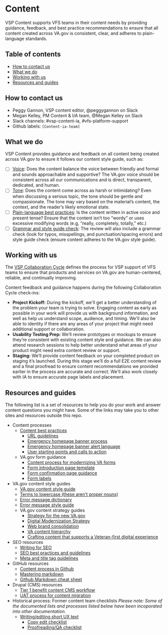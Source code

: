 # Content

VSP Content supports VFS teams in their content needs by providing guidance, feedback, and best practice recommendations to ensure that all content created across VA.gov is consistent, clear, and adheres to plain-language standards.

## Table of contents

* [How to contact us](./#howtocontact)
* [What we do](./#whatwedo)
* [Working with us](./#workingwithus)
* [Resources and guides](./#resourcesandguides)

## How to contact us <a id="howtocontact"></a>

* Peggy Gannon, VSP content editor, @peggygannon on Slack 
* Megan Kelley, PM Content & I/A team, @Megan Kelley on Slack
* Slack channels: \#vsp-content-ia, \#vfs-platform-support
* Github labels: `[Content-ia-team]`

## What we do <a id="whatwedo"></a>

VSP Content provides guidance and feedback on all content being created across VA.gov to ensure it follows our content style guide, such as:

* [ ] [Voice](https://design.va.gov/content-style-guide/content-principles.html): Does the content balance the voice between friendly and formal and sounds approachable and supportive? The VA.gov voice should be consistent across all our communications and is direct, transparent, dedicated, and human.
* [ ] [Tone](https://design.va.gov/content-style-guide/content-principles.html): Does the content come across as harsh or intimidating? Even when discussing a serious topic, the tone should be gentle and compassionate. The tone may vary based on the material’s content, the context, and the reader’s likely emotional state.
* [ ] [Plain-language best practices](https://design.va.gov/content-style-guide/content-principles.html): Is the content written in active voice and present tense? Ensure that the content isn’t too “wordy” or uses excessive modifying words \(e.g, “really, completely, totally,” etc.\)
* [ ] [Grammar and style guide check](https://design.va.gov/content-style-guide/): The review will also include a grammar check \(look for typos, misspellings, and punctuation/spacing errors\) and style guide check \(ensure content adheres to the VA.gov style guide\).

## Working with us <a id="workingwithus"></a>

The [VSP Collaboration Cycle](https://github.com/department-of-veterans-affairs/va.gov-team/tree/master/platform/working-with-vsp/vsp-collaboration-cycle) defines the process for VSP support of VFS teams to ensure that products and services on VA.gov are human-centered, reliable, and continually improving.

Content feedback and guidance happens during the following Collaboration Cycle check-ins:

* **Project Kickoff:** During the kickoff, we'll get a better understanding of the problem your team is trying to solve. Engaging content as early as possible in your work will provide us with background information, and well as help us understand scope, audience, and timing. We'll also be able to identity if there are any areas of your project that might need additional support or collaboration.
* **Usability Testing Prep:** We’ll review prototypes or mockups to ensure they’re consistent with existing content style and guidance. We can also attend research sessions to help better understand what areas of your product might need extra content review or support.
* **Staging:** We’ll provide content feedback on your completed product on staging it’s launched. During this stage we’ll do a full E2E content review and a final proofread to ensure content recommendations we provided earlier in the process are accurate and correct. We'll also work closely with IA to ensure accurate page labels and placement.

## Resources and guides <a id="resourcesandguides"></a>

The following list is a set of resources to help you do your work and answer content questions you might have. Some of the links may take you to other sites and resources outside this repo.

* Content processes
  * [Content best practices](https://github.com/department-of-veterans-affairs/va.gov-team/blob/master/platform/content/content-best-practices.md)  
    * [URL guidelines](https://github.com/department-of-veterans-affairs/va.gov-team/blob/master/platform/information-architecture/url-guidelines.md)
    * [Emergency homepage banner process](https://github.com/department-of-veterans-affairs/va.gov-team-sensitive/blob/3c243ef4aeb3e68f14993f8f429764f98a5cfddd/VA.gov-homepage-banner-texts-preapproved-v5-020919.pdf)
    * [Emergency homepage banner alert language](https://github.com/department-of-veterans-affairs/va.gov-team/blob/master/products/global/banners/natural-disasters/2018-alert-banner-language.md)
    * [User starting points and calls to action](https://github.com/department-of-veterans-affairs/va.gov-team-sensitive/blob/366af8d45ce4c639b506ad8426008871f9e2c960/New-VA.gov-starting-points-and-CTAs-2019-03.pdf)
  * VA.gov form guidance
    * [Content process for modernizing VA forms](https://github.com/department-of-veterans-affairs/va.gov-team/blob/master/platform/content/form-content-process.md)
    * [Form introduction page template](https://github.com/department-of-veterans-affairs/va.gov-team/blob/master/platform/content/form-introduction-page-template.md)
    * [Form confirmation page guidance](https://github.com/department-of-veterans-affairs/va.gov-team/blob/master/platform/content/form-confirmation-page.md)     
    * [Form labels](https://github.com/department-of-veterans-affairs/va.gov-team/blob/master/platform/content/form-labels.md)
* VA.gov content style guides
  * [VA.gov content style guide](https://design.va.gov/content-style-guide/)
  * [Terms to lowercase \(these aren't proper nouns\)](https://github.com/department-of-veterans-affairs/vets.gov-content/blob/master/templates-and-guides/list-of-terms-to-lowercase.md)
  * [Error message dictionary](https://design.va.gov/patterns/messaging-dictionary)
  * [Error message style guide](https://design.va.gov/patterns/messaging-error-messages)
  * VA.gov content strategy guides
    * [Strategy for the new VA.gov](https://github.com/department-of-veterans-affairs/va.gov-team/tree/master/products/va-gov-relaunch-2018/va-gov-strategy)
    * [Digital Modernization Strategy](https://github.com/department-of-veterans-affairs/va.gov-team/blob/master/products/va-gov-relaunch-2018/va-gov-strategy/digitalmodernizationstrategy.pdf)
    * [Web brand consolidation](https://github.com/department-of-veterans-affairs/va.gov-team/blob/master/products/va-gov-relaunch-2018/va-gov-strategy/the-new-va.gov-briefing-2019-07.pdf)  
    * [VA content hierarchy](https://github.com/department-of-veterans-affairs/va.gov-team-sensitive/blob/d6a92604f5bfd62c0078f3bcb0544460d491f7c0/content-tiers-VA.gov.pdf)
    * [Crafting content that supports a Veteran-first digital experience](https://github.com/department-of-veterans-affairs/va.gov-team-sensitive/blob/3c243ef4aeb3e68f14993f8f429764f98a5cfddd/content-style-guide-training-with-VHA-071119.pdf)
* SEO resources
  * [Writing for SEO](https://design.va.gov/content-style-guide/seo)
  * [SEO best practices and guidelines](https://github.com/department-of-veterans-affairs/va.gov-team/blob/master/platform/information-architecture/seo-best-practices.md)
  * [Meta and title tag guidelines](https://design.va.gov/content-style-guide/seo#meta-properties)
* GitHub resources
  * [Content process in Github](https://github.com/department-of-veterans-affairs/vets.gov-content/blob/master/templates-and-guides/guides/GitHub_content_process.pdf)
  * [Mastering markdown](https://guides.github.com/features/mastering-markdown/)
  * [Github Markdown cheat sheet](https://github.com/adam-p/markdown-here/wiki/Markdown-Cheatsheet)
* Drupal \(CMS\) resources
  * [Tier 1 benefit content CMS workflow](https://github.com/department-of-veterans-affairs/va.gov-team-sensitive/blob/3c243ef4aeb3e68f14993f8f429764f98a5cfddd/Tier-1-benefit-content-CMS-workflow-071119-combined.pdf)
  * [UAT process for content migration](https://github.com/department-of-veterans-affairs/vets.gov-content/blob/master/templates-and-guides/checklists/UAT-process-for-content-migration.md)
* Historical process: Former content team checklists _Please note: Some of the documented lists and processes listed below have been incoporated into other documentation._
  * [Writing/editing short UX text](https://github.com/department-of-veterans-affairs/vets.gov-content/blob/master/templates-and-guides/checklists/rewrite-or-edit-short-UX-text.md)
    * [Copy edit checklist](https://github.com/department-of-veterans-affairs/vets.gov-content/blob/master/templates-and-guides/checklists/copyedit-checklist.md)
    * [Proofreading/QA checklist](https://github.com/department-of-veterans-affairs/vets.gov-content/blob/master/templates-and-guides/checklists/proofreading-QA-checklist.md)  

